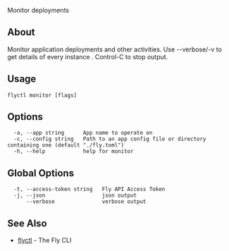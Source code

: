 <p class="font-medium tracking-tight text-gray-400 text-lg -mt-4 mb-9 pb-5 border-b">
  Monitor deployments
</p>

## About

Monitor application deployments and other activities. Use --verbose/-v
to get details of every instance . Control-C to stop output.

## Usage

~~~
flyctl monitor [flags]
~~~

## Options

~~~
  -a, --app string      App name to operate on
  -c, --config string   Path to an app config file or directory containing one (default "./fly.toml")
  -h, --help            help for monitor
~~~

## Global Options

~~~
  -t, --access-token string   Fly API Access Token
  -j, --json                  json output
      --verbose               verbose output
~~~

## See Also

* [flyctl](/docs/flyctl/help/)	 - The Fly CLI

